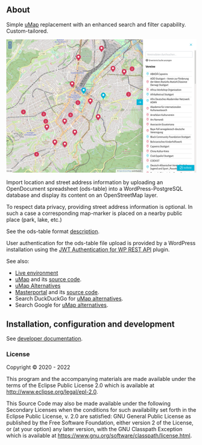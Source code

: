 ## About
Simple [uMap](https://umap.openstreetmap.fr/en/) replacement with an enhanced
search and filter capability. Custom-tailored.

![Screenshot](/map/app-map/src/assets/screenshot.png)

Import location and street address information by uploading an OpenDocument
spreadsheet (ods-table) into a WordPress-PostgreSQL database and display its
content on an OpenStreetMap layer.

To respect data privacy, providing street address information is optional. In
such a case a corresponding map-marker is placed on a nearby public place (park,
lake, etc.)

See the ods-table format
[description](/map/app-form/src/app/services/ods-table/ods.ts).

User authentication for the ods-table file upload is provided by a WordPress
installation using the [JWT Authentication for WP REST
API](https://wordpress.org/plugins/jwt-authentication-for-wp-rest-api/) plugin.

<!-- WIP: app-form -->
<!-- ![Screenshot](/map/app-form/src/assets/screenshot.png) -->

See also:
* [Live
environment](https://house-of-resources-stuttgart.de/stadtteilkarte-kontakt-zu-vereinen/)
* [uMap](https://umap.openstreetmap.fr/en/) and its [source
  code](https://github.com/umap-project/umap).
* [uMap Alternatives](https://alternativeto.net/software/umap/)
* [Masterportal](https://www.masterportal.org/references.html) and its [source
  code](https://bitbucket.org/geowerkstatt-hamburg/masterportalapi.git).
* Search DuckDuckGo for [uMap
  alternatives](https://duckduckgo.com/?q=umap+alternatives).
* Search Google for [uMap
  alternatives](https://www.google.com/search?q=umap+alternatives).

## Installation, configuration and development
See [developer documentation](install.md).

### License

Copyright © 2020 - 2022

This program and the accompanying materials are made available under the
terms of the Eclipse Public License 2.0 which is available at
http://www.eclipse.org/legal/epl-2.0.

This Source Code may also be made available under the following Secondary
Licenses when the conditions for such availability set forth in the Eclipse
Public License, v. 2.0 are satisfied: GNU General Public License as published by
the Free Software Foundation, either version 2 of the License, or (at your
option) any later version, with the GNU Classpath Exception which is available
at https://www.gnu.org/software/classpath/license.html.
